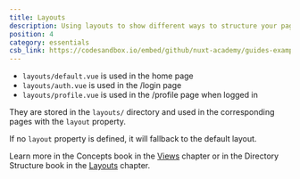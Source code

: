 ```yaml
---
title: Layouts
description: Using layouts to show different ways to structure your page
position: 4
category: essentials
csb_link: https://codesandbox.io/embed/github/nuxt-academy/guides-examples/tree/master/04_directory_structure/07_layouts
---
```


<example-intro></example-intro>

- `layouts/default.vue` is used in the home page
- `layouts/auth.vue` is used in the /login page
- `layouts/profile.vue` is used in the /profile page when logged in

They are stored in the `layouts/` directory and used in the corresponding pages with the `layout` property.

If no `layout` property is defined, it will fallback to the default layout.

<base-alert type="next">

Learn more in the Concepts book in the [Views](/guides/concepts/views) chapter or in the Directory Structure book in the [Layouts](/guides/directory-structure/layouts) chapter.

</base-alert>

<code-sandbox :src="csb_link"></code-sandbox>
